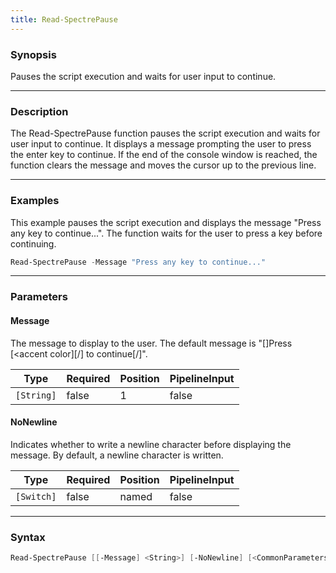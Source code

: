 ```yaml
---
title: Read-SpectrePause
---
```




### Synopsis
Pauses the script execution and waits for user input to continue.

---

### Description

The Read-SpectrePause function pauses the script execution and waits for user input to continue. It displays a message prompting the user to press the enter key to continue. If the end of the console window is reached, the function clears the message and moves the cursor up to the previous line.

---

### Examples
This example pauses the script execution and displays the message "Press any key to continue...". The function waits for the user to press a key before continuing.

```powershell
Read-SpectrePause -Message "Press any key to continue..."
```

---

### Parameters
#### **Message**
The message to display to the user. The default message is "[<default value color>]Press [<accent color]<enter>[/] to continue[/]".

|Type      |Required|Position|PipelineInput|
|----------|--------|--------|-------------|
|`[String]`|false   |1       |false        |

#### **NoNewline**
Indicates whether to write a newline character before displaying the message. By default, a newline character is written.

|Type      |Required|Position|PipelineInput|
|----------|--------|--------|-------------|
|`[Switch]`|false   |named   |false        |

---

### Syntax
```powershell
Read-SpectrePause [[-Message] <String>] [-NoNewline] [<CommonParameters>]
```


